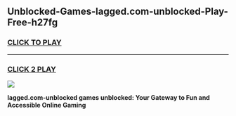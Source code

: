 
## Unblocked-Games-lagged.com-unblocked-Play-Free-h27fg
<h3>
<a href="https://premium76.site?title=lagged.com-unblocked&ref=23A">CLICK TO PLAY</a></h3>
<hr>

<h3>
<a href="https://premium76.site?title=lagged.com-unblocked&ref=23A">CLICK 2 PLAY</a>
  
</h3>

<a href="https://premium76.site?title=lagged.com-unblocked&ref=23A"><img src="https://clearcache.store/games.png"></a>


**lagged.com-unblocked games unblocked: Your Gateway to Fun and Accessible Online Gaming**
